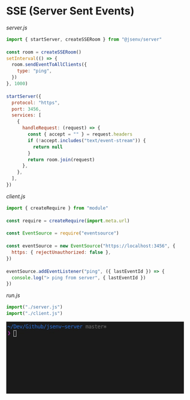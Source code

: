 # SSE (Server Sent Events)

_server.js_

```js
import { startServer, createSSERoom } from "@jsenv/server"

const room = createSSERoom()
setInterval(() => {
  room.sendEventToAllClients({
    type: "ping",
  })
}, 1000)

startServer({
  protocol: "https",
  port: 3456,
  services: [
    {
      handleRequest: (request) => {
        const { accept = "" } = request.headers
        if (!accept.includes("text/event-stream")) {
          return null
        }
        return room.join(request)
      },
    },
  ],
})
```

_client.js_

```js
import { createRequire } from "module"

const require = createRequire(import.meta.url)

const EventSource = require("eventsource")

const eventSource = new EventSource("https://localhost:3456", {
  https: { rejectUnauthorized: false },
})

eventSource.addEventListener("ping", ({ lastEventId }) => {
  console.log("> ping from server", { lastEventId })
})
```

_run.js_

```js
import("./server.js")
import("./client.js")
```

![Screencast of server sent events execution in a terminal](./sse-screencast.gif)
